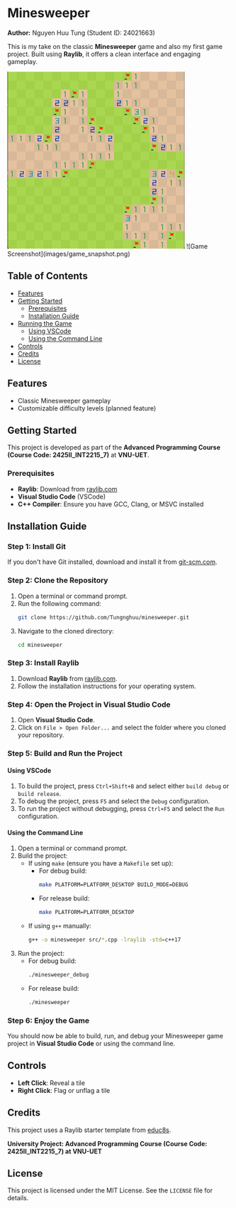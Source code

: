 # Minesweeper
**Author:** Nguyen Huu Tung (Student ID: 24021663)

This is my take on the classic **Minesweeper** game and also my first game project. Built using **Raylib**, it offers a clean interface and engaging gameplay.

<img src="images/game_snapshot.png" alt="Game Screenshot" width="400">
![Game Screenshot](images/game_snapshot.png)

## Table of Contents

- [Features](#features)
- [Getting Started](#getting-started)
  - [Prerequisites](#prerequisites)
  - [Installation Guide](#installation-guide)
- [Running the Game](#running-the-game)
  - [Using VSCode](#using-vscode)
  - [Using the Command Line](#using-the-command-line)
- [Controls](#controls)
- [Credits](#credits)
- [License](#license)

## Features

- Classic Minesweeper gameplay
- Customizable difficulty levels (planned feature)

## Getting Started

This project is developed as part of the **Advanced Programming Course (Course Code: 2425II_INT2215_7)** at **VNU-UET**.
### Prerequisites

- **Raylib**: Download from [raylib.com](https://www.raylib.com)
- **Visual Studio Code** (VSCode)
- **C++ Compiler**: Ensure you have GCC, Clang, or MSVC installed

## Installation Guide

### Step 1: Install Git
If you don't have Git installed, download and install it from [git-scm.com](https://git-scm.com/).

### Step 2: Clone the Repository
1. Open a terminal or command prompt.
2. Run the following command:
    ```sh
    git clone https://github.com/Tungnghuu/minesweeper.git
    ```
3. Navigate to the cloned directory:
    ```sh
    cd minesweeper
    ```

### Step 3: Install Raylib
1. Download **Raylib** from [raylib.com](https://www.raylib.com/).
2. Follow the installation instructions for your operating system.

### Step 4: Open the Project in Visual Studio Code
1. Open **Visual Studio Code**.
2. Click on `File > Open Folder...` and select the folder where you cloned your repository.

### Step 5: Build and Run the Project

#### Using VSCode
1. To build the project, press `Ctrl+Shift+B` and select either `build debug` or `build release`.
2. To debug the project, press `F5` and select the `Debug` configuration.
3. To run the project without debugging, press `Ctrl+F5` and select the `Run` configuration.

#### Using the Command Line
1. Open a terminal or command prompt.
2. Build the project:
    - If using `make` (ensure you have a `Makefile` set up):
        - For debug build:
            ```sh
            make PLATFORM=PLATFORM_DESKTOP BUILD_MODE=DEBUG
            ```
        - For release build:
            ```sh
            make PLATFORM=PLATFORM_DESKTOP
            ```
    - If using `g++` manually:
        ```sh
        g++ -o minesweeper src/*.cpp -lraylib -std=c++17
        ```
3. Run the project:
    - For debug build:
        ```sh
        ./minesweeper_debug
        ```
    - For release build:
        ```sh
        ./minesweeper
        ```

### Step 6: Enjoy the Game
You should now be able to build, run, and debug your Minesweeper game project in **Visual Studio Code** or using the command line.

## Controls

- **Left Click**: Reveal a tile
- **Right Click**: Flag or unflag a tile

## Credits

This project uses a Raylib starter template from [educ8s](https://github.com/educ8s/Raylib-CPP-Starter-Template-for-VSCODE).

**University Project: Advanced Programming Course (Course Code: 2425II_INT2215_7) at VNU-UET**

## License

This project is licensed under the MIT License. See the `LICENSE` file for details.
